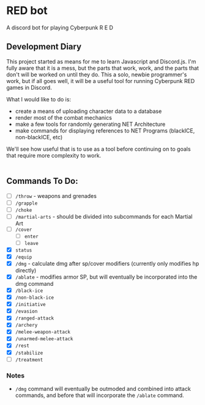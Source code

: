 # RED bot
A discord bot for playing Cyberpunk R E D 

## Development Diary

This project started as means for me to learn Javascript and Discord.js. I'm fully aware that it is a mess, but the parts that work, work, and the parts that don't will be worked on until they do. This a solo, newbie programmer's work, but if all goes well, it will be a useful tool for running Cyberpunk RED games in Discord.

What I would like to do is:
- create a means of uploading character data to a database
- render most of the combat mechanics
- make a few tools for randomly generating NET Architecture
- make commands for displaying references to NET Programs (blackICE, non-blackICE, etc)

We'll see how useful that is to use as a tool before continuing on to goals that require more complexity to work.<br><br>

## Commands To Do:

- [ ] ``/throw`` - weapons and grenades
- [ ] ``/grapple`` 
- [ ] ``/choke`` 
- [ ] ``/martial-arts``  - should be divided into subcommands for each Martial Art
- [ ] ``/cover``
  - [ ] ``enter``
  - [ ] ``leave``
- [x] ``status`` 
- [x] ``/equip`` 
- [x] ``/dmg``  - calculate dmg after sp/cover modifiers (currently only modifies hp directly)
- [x] ``/ablate`` - modifies armor SP, but will eventually be incorporated into the dmg command
- [x] ``/black-ice`` 
- [x] ``/non-black-ice``
- [x] ``/initiative``
- [x] ``/evasion``
- [x] ``/ranged-attack``
- [x] ``/archery``
- [x] ``/melee-weapon-attack``
- [x] ``/unarmed-melee-attack``
- [x] ``/rest``
- [x] ``/stabilize``
- [ ] ``/treatment``

### Notes
- ``/dmg`` command will eventually be outmoded and combined into attack commands, and before that will incorporate the ``/ablate`` command.

